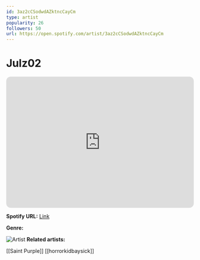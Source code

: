 ```yaml
---
id: 3az2cCSodwdAZktncCayCm
type: artist
popularity: 26
followers: 50
url: https://open.spotify.com/artist/3az2cCSodwdAZktncCayCm
---
```

# Julz02

<iframe style="border-radius:12px" src="https://open.spotify.com/embed/artist/3az2cCSodwdAZktncCayCm" width="100%" height="352" frameBorder="0" allowfullscreen="" allow="autoplay; clipboard-write; encrypted-media; fullscreen; picture-in-picture" loading="lazy"></iframe>

**Spotify URL:** [Link](https://open.spotify.com/artist/3az2cCSodwdAZktncCayCm)

**Genre:** 

![Artist](https://i.scdn.co/image/ab6761610000e5eb3828ec18592cf40cac1a2f20)
**Related artists:**

[[Saint Purple]]
[[horrorkidbaysick]]
